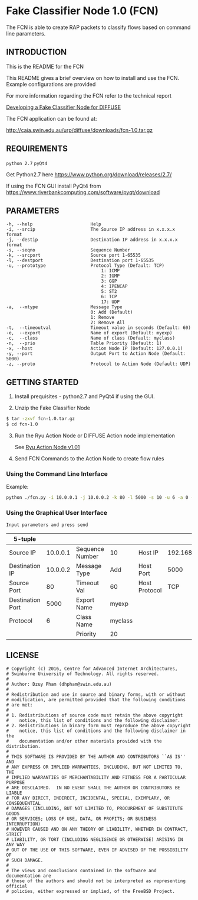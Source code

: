 Fake Classifier Node 1.0 (FCN)
==========================
The FCN is able to create RAP packets to classify flows based on command line parameters.

INTRODUCTION
------------
This is the README for the FCN

This README gives a brief overview on how to install and use the FCN.
Example configurations are provided

For more information regarding the FCN refer to the technical report

[Developing a Fake Classifier Node for DIFFUSE](http://caia.swin.edu.au/reports/160422A/CAIA-TR-160422A.pdf)
    
The FCN application can be found at:

<http://caia.swin.edu.au/urp/diffuse/downloads/fcn-1.0.tar.gz>

REQUIREMENTS
------------
`python 2.7`
`pyQt4`

Get Python2.7 here https://www.python.org/download/releases/2.7/

If using the FCN GUI install PyQt4 from https://www.riverbankcomputing.com/software/pyqt/download

PARAMETERS
----------
    -h, --help                      Help
    -i, --srcip                     The Source IP address in x.x.x.x format
    -j, --destip                    Destination IP address in x.x.x.x format
    -s, --seqno                     Sequence Number
    -k, --srcport                   Source port 1-65535
    -l, --destport                  Destination port 1-65535
    -u, --prototype                 Protocol Type (Default: TCP)
                                        1: ICMP
                                        2: IGMP
                                        3: GGP
                                        4: IPENCAP
                                        5: ST2
                                        6: TCP
                                        17: UDP
    -a,  --mtype                    Message Type
                                    0: Add (Default)
                                    1: Remove
                                    2: Remove All                                
    -t,  --timeoutval               Timeout value in seconds (Default: 60)
    -e,  --export                   Name of export (Default: myexp)
    -c,  --class                    Name of class (Default: myclass)
    -n,  --prio                     Table Priority (Default: 1)
    -x, --host                      Action Node IP (Default: 127.0.0.1)
    -y, --port                      Output Port to Action Node (Default: 5000)
    -z, --proto                     Protocol to Action Node (Default: UDP)
    
GETTING STARTED
---------------
1. Install prequisites - python2.7 and PyQt4 if using the GUI.

2. Unzip the Fake Classifier Node

```sh
$ tar -zxvf fcn-1.0.tar.gz
$ cd fcn-1.0
```

3. Run the Ryu Action Node or DIFFUSE Action node implementation

    See [Ryu Action Node v1.01](http://caia.swin.edu.au/urp/diffuse/sdn)

4. Send FCN Commands to the Action Node to create flow rules
    
### Using the Command Line Interface
    
Example:
    
```sh
python ./fcn.py -i 10.0.0.1 -j 10.0.0.2 -k 80 -l 5000 -s 10 -u 6 -a 0 -t 60 -c myclass -n 20 -x 192.168.1.2 -y 5000 -z TCP
```
    
### Using the Graphical User Interface
   
    Input parameters and press send

| 5-tuple 	   | 	      |		        |	  |		  |	        |
| ---------------- | -------- | --------------- | ------- | ------------- | ----------- |
| Source IP 	   | 10.0.0.1 | Sequence Number | 10	  | Host IP	  | 192.168.1.2 |
| Destination IP   | 10.0.0.2 | Message Type    | Add	  | Host Port	  | 5000	|
| Source Port 	   | 80	      | Timeout Val     | 60	  | Host Protocol | TCP	        |
| Destination Port | 5000     | Export Name     | myexp	  |		  |	        |
| Protocol 	   | 6 	      | Class Name      | myclass |		  |	        |
|		   |	      | Priority        | 20	  |		  |	        |
    

LICENSE
-------

    # Copyright (c) 2016, Centre for Advanced Internet Architectures,
    # Swinburne University of Technology. All rights reserved.
    #
    # Author: Dzuy Pham (dhpham@swin.edu.au)
    #
    # Redistribution and use in source and binary forms, with or without
    # modification, are permitted provided that the following conditions
    # are met:
    #
    # 1. Redistributions of source code must retain the above copyright
    #    notice, this list of conditions and the following disclaimer.
    # 2. Redistributions in binary form must reproduce the above copyright
    #    notice, this list of conditions and the following disclaimer in the
    #    documentation and/or other materials provided with the distribution.
    #
    # THIS SOFTWARE IS PROVIDED BY THE AUTHOR AND CONTRIBUTORS ``AS IS'' AND
    # ANY EXPRESS OR IMPLIED WARRANTIES, INCLUDING, BUT NOT LIMITED TO, THE
    # IMPLIED WARRANTIES OF MERCHANTABILITY AND FITNESS FOR A PARTICULAR PURPOSE
    # ARE DISCLAIMED.  IN NO EVENT SHALL THE AUTHOR OR CONTRIBUTORS BE LIABLE
    # FOR ANY DIRECT, INDIRECT, INCIDENTAL, SPECIAL, EXEMPLARY, OR CONSEQUENTIAL
    # DAMAGES (INCLUDING, BUT NOT LIMITED TO, PROCUREMENT OF SUBSTITUTE GOODS
    # OR SERVICES; LOSS OF USE, DATA, OR PROFITS; OR BUSINESS INTERRUPTION)
    # HOWEVER CAUSED AND ON ANY THEORY OF LIABILITY, WHETHER IN CONTRACT, STRICT
    # LIABILITY, OR TORT (INCLUDING NEGLIGENCE OR OTHERWISE) ARISING IN ANY WAY
    # OUT OF THE USE OF THIS SOFTWARE, EVEN IF ADVISED OF THE POSSIBILITY OF
    # SUCH DAMAGE.
    #
    # The views and conclusions contained in the software and documentation are
    # those of the authors and should not be interpreted as representing official
    # policies, either expressed or implied, of the FreeBSD Project.

